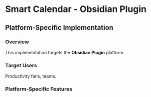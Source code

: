 # Smart Calendar - Obsidian Plugin

## Platform-Specific Implementation

### Overview
This implementation targets the **Obsidian Plugin** platform.

### Target Users
Productivity fans, teams.

### Platform-Specific Features
